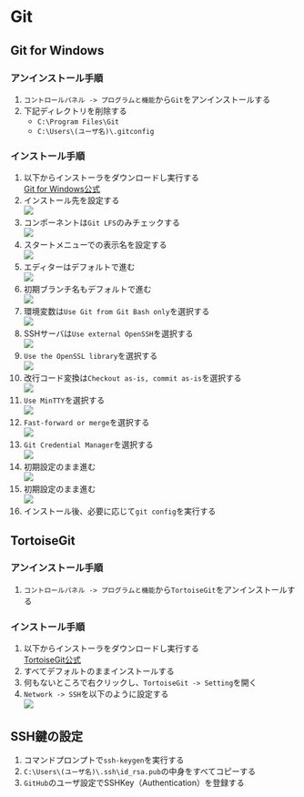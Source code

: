 # Git
## Git for Windows
### アンインストール手順
1. `コントロールパネル -> プログラムと機能`から`Git`をアンインストールする
1. 下記ディレクトリを削除する
    * `C:\Program Files\Git`
    * `C:\Users\(ユーザ名)\.gitconfig`

### インストール手順
1. 以下からインストーラをダウンロードし実行する  
    [Git for Windows公式](https://gitforwindows.org/)  
1. インストール先を設定する  
    ![](./img/1.png)  
1. コンポーネントは`Git LFS`のみチェックする  
    ![](./img/2.png)  
1. スタートメニューでの表示名を設定する  
    ![](./img/3.png)  
1. エディターはデフォルトで進む  
    ![](./img/4.png)  
1. 初期ブランチ名もデフォルトで進む  
    ![](./img/5.png)  
1. 環境変数は`Use Git from Git Bash only`を選択する  
    ![](./img/6.png)  
1. SSHサーバは`Use external OpenSSH`を選択する  
    ![](./img/7.png)  
1. `Use the OpenSSL library`を選択する  
    ![](./img/8.png)  
1. 改行コード変換は`Checkout as-is, commit as-is`を選択する  
    ![](./img/9.png)  
1. `Use MinTTY`を選択する  
    ![](./img/10.png)  
1. `Fast-forward or merge`を選択する  
    ![](./img/11.png)  
1. `Git Credential Manager`を選択する  
    ![](./img/12.png)  
1. 初期設定のまま進む  
    ![](./img/13.png)  
1. 初期設定のまま進む  
    ![](./img/14.png)  
1. インストール後、必要に応じて`git config`を実行する  

## TortoiseGit
### アンインストール手順
1. `コントロールパネル -> プログラムと機能`から`TortoiseGit`をアンインストールする

### インストール手順
1. 以下からインストーラをダウンロードし実行する  
    [TortoiseGit公式](https://tortoisegit.org/download/)  
1. すべてデフォルトのままインストールする
1. 何もないところで右クリックし、`TortoiseGit -> Setting`を開く
1. `Network -> SSH`を以下のように設定する  
    ![](./img/16.png)  

## SSH鍵の設定
1. コマンドプロンプトで`ssh-keygen`を実行する
1. `C:\Users\(ユーザ名)\.ssh\id_rsa.pub`の中身をすべてコピーする
1. `GitHub`のユーザ設定でSSHKey（Authentication）を登録する
